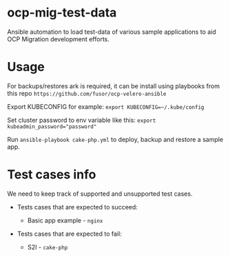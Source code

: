 # ocp-mig-test-data
Ansible automation to load test-data of various sample applications to aid OCP Migration development efforts.

# Usage
For backups/restores ark is required, it can be install using playbooks from this repo ```https://github.com/fusor/ocp-velero-ansible```

Export KUBECONFIG for example: ```export KUBECONFIG=~/.kube/config```

Set cluster password to env variable like this:
```export kubeadmin_password="password"```

Run ```ansible-playbook cake-php.yml``` to deploy, backup and restore a sample app.

# Test cases info

We need to keep track of supported and unsupported test cases.

* Tests cases that are expected to succeed:

  - Basic app example -  ```nginx```

* Tests cases that are expected to fail:

  - S2I - ```cake-php```


